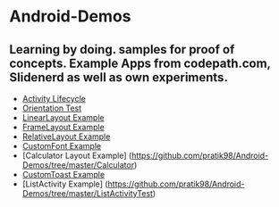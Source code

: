 # Android-Demos
Learning by doing. samples for proof of concepts.
Example Apps from codepath.com, Slidenerd as well as own experiments.
-----------------------------------------------------------------------------------------------
* [Activity Lifecycle](https://github.com/pratik98/Android-Demos/tree/master/ActivityLifeCycle)
* [Orientation Test](https://github.com/pratik98/Android-Demos/tree/master/OrientationTest)
* [LinearLayout Example](https://github.com/pratik98/Android-Demos/tree/master/LinearLayoutCode)
* [FrameLayout Example](https://github.com/pratik98/Android-Demos/tree/master/FrameLayoutTest)
* [RelativeLayout Example](https://github.com/pratik98/Android-Demos/tree/master/RelativeLayoutCode)
* [CustomFont Example](https://github.com/pratik98/Android-Demos/tree/master/CustomFont)
* [Calculator Layout Example] (https://github.com/pratik98/Android-Demos/tree/master/Calculator)
* [CustomToast Example](https://github.com/pratik98/Android-Demos/tree/master/CustomToast)
* [ListActivity Example] (https://github.com/pratik98/Android-Demos/tree/master/ListActivityTest)